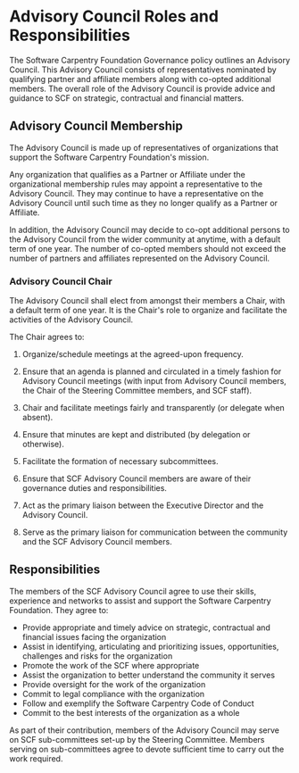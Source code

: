 # Advisory Council Roles and Responsibilities

The Software Carpentry Foundation Governance policy outlines an
Advisory Council. This Advisory Council consists of representatives
nominated by qualifying partner and affiliate members along with
co-opted additional members. The overall role of the Advisory Council
is provide advice and guidance to SCF on strategic, contractual and
financial matters.

<a name="members"></a>
## Advisory Council Membership

The Advisory Council is made up of representatives of organizations
that support the Software Carpentry Foundation's mission.

Any organization that qualifies as a Partner or Affiliate under the
organizational membership rules may appoint a representative to the
Advisory Council. They may continue to have a representative on the
Advisory Council until such time as they no longer qualify as a
Partner or Affiliate.

In addition, the Advisory Council may decide to co-opt additional
persons to the Advisory Council from the wider community at anytime,
with a default term of one year. The number of co-opted members should
not exceed the number of partners and affiliates represented on the
Advisory Council.

<a name="chair"></a>
### Advisory Council Chair

The Advisory Council shall elect from amongst their members a Chair,
with a default term of one year. It is the Chair's role to organize
and facilitate the activities of the Advisory Council.

The Chair agrees to:

1.  Organize/schedule meetings at the agreed-upon frequency.

2.  Ensure that an agenda is planned and circulated in a timely
    fashion for Advisory Council meetings (with input from Advisory
    Council members, the Chair of the Steering Committee members, and
    SCF staff).

3.  Chair and facilitate meetings fairly and transparently (or
    delegate when absent).

4.  Ensure that minutes are kept and distributed (by delegation or
    otherwise).

5.  Facilitate the formation of necessary subcommittees.

6.  Ensure that SCF Advisory Council members are aware of their
    governance duties and responsibilities.

7.  Act as the primary liaison between the Executive Director and the
    Advisory Council.

8.  Serve as the primary liaison for communication between the
    community and the SCF Advisory Council members.


<a name="responsibilities"></a>
## Responsibilities

The members of the SCF Advisory Council agree to use their skills,
experience and networks to assist and support the Software Carpentry
Foundation. They agree to: 

* Provide appropriate and timely advice on strategic, contractual and
  financial issues facing the organization
* Assist in identifying, articulating and prioritizing issues,
  opportunities, challenges and risks for the organization
* Promote the work of the SCF where appropriate 
* Assist the organization to better understand the community it serves
* Provide oversight for the work of the organization
* Commit to legal compliance with the organization
* Follow and exemplify the Software Carpentry Code of Conduct
* Commit to the best interests of the organization as a whole

As part of their contribution, members of the Advisory Council may
serve on SCF sub-committees set-up by the Steering Committee. Members
serving on sub-committees agree to devote sufficient time to carry out
the work required.

